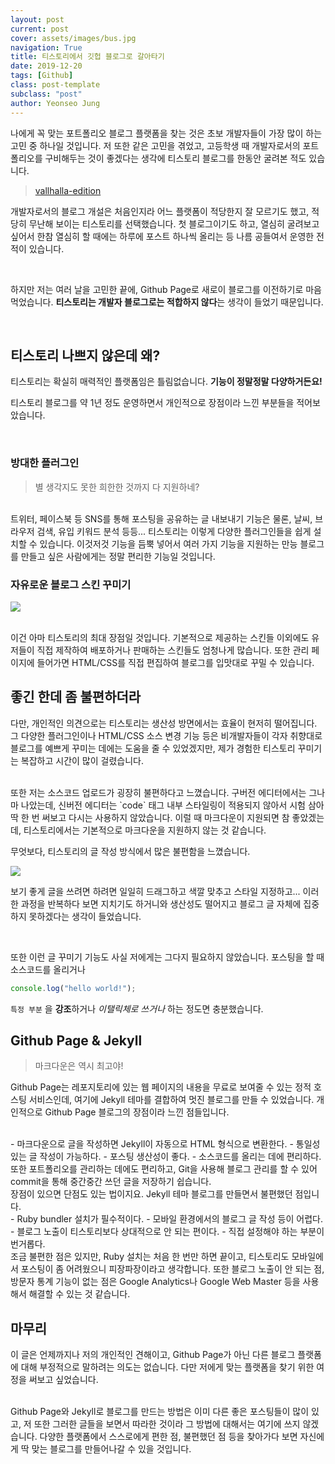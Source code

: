 ```yaml
---
layout: post
current: post
cover: assets/images/bus.jpg
navigation: True
title: 티스토리에서 깃헙 블로그로 갈아타기
date: 2019-12-20
tags: [Github]
class: post-template
subclass: "post"
author: Yeonseo Jung
---
```


나에게 꼭 맞는 포트폴리오 블로그 플랫폼을 찾는 것은 초보 개발자들이 가장 많이 하는 고민 중 하나일 것입니다. 저 또한 같은 고민을 겪었고, 고등학생 때 개발자로서의 포트폴리오를 구비해두는 것이 좋겠다는 생각에 티스토리 블로그를 한동안 굴려본 적도 있습니다.

> [vallhalla-edition](https://vallhalla-edition.tistory.com)

개발자로서의 블로그 개설은 처음인지라 어느 플랫폼이 적당한지 잘 모르기도 했고, 적당히 무난해 보이는 티스토리를 선택했습니다. 첫 블로그이기도 하고, 열심히 굴려보고 싶어서 한참 열심히 할 때에는 하루에 포스트 하나씩 올리는 등 나름 공들여서 운영한 전적이 있습니다.

<br>

하지만 저는 여러 날을 고민한 끝에, Github Page로 새로이 블로그를 이전하기로 마음먹었습니다. **티스토리는 개발자 블로그로는 적합하지 않다**는 생각이 들었기 때문입니다.

<br>

## 티스토리 나쁘지 않은데 왜?

티스토리는 확실히 매력적인 플랫폼임은 틀림없습니다. **기능이 정말정말 다양하거든요!**

티스토리 블로그를 약 1년 정도 운영하면서 개인적으로 장점이라 느낀 부분들을 적어보았습니다.

<br>

### 방대한 플러그인

> 별 생각지도 못한 희한한 것까지 다 지원하네?

<br>
트위터, 페이스북 등 SNS를 통해 포스팅을 공유하는 글 내보내기 기능은 물론, 날씨, 브라우저 검색, 유입 키워드 분석 등등... 티스토리는 이렇게 다양한 플러그인들을 쉽게 설치할 수 있습니다. 이것저것 기능을 듬뿍 넣어서 여러 가지 기능을 지원하는 만능 블로그를 만들고 싶은 사람에게는 정말 편리한 기능일 것입니다.
<br>

### 자유로운 블로그 스킨 꾸미기

![](https://i.imgur.com/XrdALxw.png)

<br>
이건 아마 티스토리의 최대 장점일 것입니다. 기본적으로 제공하는 스킨들 이외에도 유저들이 직접 제작하여 배포하거나 판매하는 스킨들도 엄청나게 많습니다. 또한 관리 페이지에 들어가면 HTML/CSS를 직접 편집하여 블로그를 입맛대로 꾸밀 수 있습니다.

<br>

## 좋긴 한데 좀 불편하더라

다만, 개인적인 의견으로는 티스토리는 생산성 방면에서는 효율이 현저히 떨어집니다. 그 다양한 플러그인이나 HTML/CSS 소스 변경 기능 등은 비개발자들이 각자 취향대로 블로그를 예쁘게 꾸미는 데에는 도움을 줄 수 있었겠지만, 제가 경험한 티스토리 꾸미기는 복잡하고 시간이 많이 걸렸습니다.

<br>
또한 저는 소스코드 업로드가 굉장히 불편하다고 느꼈습니다. 구버전 에디터에서는 그나마 나았는데, 신버전 에디터는 `code` 태그 내부 스타일링이 적용되지 않아서 시험 삼아 딱 한 번 써보고 다시는 사용하지 않았습니다. 이럴 때 마크다운이 지원되면 참 좋았겠는데, 티스토리에서는 기본적으로 마크다운을 지원하지 않는 것 같습니다.

<br>

무엇보다, 티스토리의 글 작성 방식에서 많은 불편함을 느꼈습니다.

![](https://i.imgur.com/Gn3jYc5.png)

보기 좋게 글을 쓰려면 하려면 일일히 드래그하고 색깔 맞추고 스타일 지정하고... 이러한 과정을 반복하다 보면 지치기도 하거니와 생산성도 떨어지고 블로그 글 자체에 집중하지 못하겠다는 생각이 들었습니다.

<br>

또한 이런 글 꾸미기 기능도 사실 저에게는 그다지 필요하지 않았습니다. 포스팅을 할 때 소스코드를 올리거나

```js
console.log("hello world!");
```

`특정 부분` 을 **강조**하거나 _이탤릭체로 쓰거나_ 하는 정도면 충분했습니다.

## Github Page & Jekyll

> 마크다운은 역시 최고야!

Github Page는 레포지토리에 있는 웹 페이지의 내용을 무료로 보여줄 수 있는 정적 호스팅 서비스인데, 여기에 Jekyll 테마를 결합하여 멋진 블로그를 만들 수 있었습니다. 개인적으로 Github Page 블로그의 장점이라 느낀 점들입니다.

<br>
- 마크다운으로 글을 작성하면 Jekyll이 자동으로 HTML 형식으로 변환한다.
- 통일성 있는 글 작성이 가능하다.
- 포스팅 생산성이 좋다.
- 소스코드를 올리는 데에 편리하다.

<br>
또한 포트폴리오를 관리하는 데에도 편리하고, Git을 사용해 블로그 관리를 할 수 있어 commit을 통해 중간중간 쓰던 글을 저장하기 쉽습니다.

<br>
장점이 있으면 단점도 있는 법이지요. Jekyll 테마 블로그를 만들면서 불편했던 점입니다.

<br>
- Ruby bundler 설치가 필수적이다.
- 모바일 환경에서의 블로그 글 작성 등이 어렵다.
- 블로그 노출이 티스토리보다 상대적으로 안 되는 편이다.
- 직접 설정해야 하는 부분이 번거롭다.

<br>
조금 불편한 점은 있지만, Ruby 설치는 처음 한 번만 하면 끝이고, 티스토리도 모바일에서 포스팅이 좀 어려웠으니 피장파장이라고 생각합니다. 또한 블로그 노출이 안 되는 점, 방문자 통계 기능이 없는 점은 Google Analytics나 Google Web Master 등을 사용해서 해결할 수 있는 것 같습니다.

## 마무리

이 글은 언제까지나 저의 개인적인 견해이고, Github Page가 아닌 다른 블로그 플랫폼에 대해 부정적으로 말하려는 의도는 없습니다. 다만 저에게 맞는 플랫폼을 찾기 위한 여정을 써보고 싶었습니다.

<br>
Github Page와 Jekyll로 블로그를 만드는 방법은 이미 다른 좋은 포스팅들이 많이 있고, 저 또한 그러한 글들을 보면서 따라한 것이라 그 방법에 대해서는 여기에 쓰지 않겠습니다. 다양한 플랫폼에서 스스로에게 편한 점, 불편했던 점 등을 찾아가다 보면 자신에게 딱 맞는 블로그를 만들어나갈 수 있을 것입니다.
